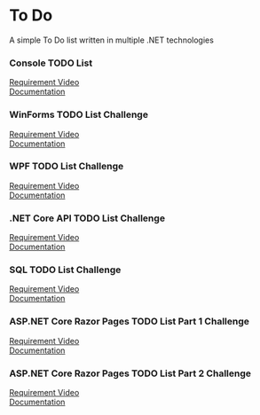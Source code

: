 # To Do
A simple To Do list written in multiple .NET technologies 

### Console TODO List
[Requirement Video](https://www.youtube.com/watch?v=pxdwwgIja5Q&list=PLLWMQd6PeGY1VcJGocm1wwtFCZUrh2sc9&index=39)  
[Documentation](https://www.filepicker.io/api/file/mleCuWCQlSaKFVnMdm5a)  

### WinForms TODO List Challenge
[Requirement Video](https://www.youtube.com/watch?v=pxdwwgIja5Q&list=PLLWMQd6PeGY1VcJGocm1wwtFCZUrh2sc9&index=40)  
[Documentation](https://www.filepicker.io/api/file/fEFxKYQdTs2RHO9QReyE)  

### WPF TODO List Challenge
[Requirement Video](https://www.youtube.com/watch?v=pxdwwgIja5Q&list=PLLWMQd6PeGY1VcJGocm1wwtFCZUrh2sc9&index=41)  
[Documentation]()  

### .NET Core API TODO List Challenge
[Requirement Video](https://www.youtube.com/watch?v=pxdwwgIja5Q&list=PLLWMQd6PeGY1VcJGocm1wwtFCZUrh2sc9&index=42)  
[Documentation]()  

### SQL TODO List Challenge
[Requirement Video](https://www.youtube.com/watch?v=pxdwwgIja5Q&list=PLLWMQd6PeGY1VcJGocm1wwtFCZUrh2sc9&index=43)  
[Documentation]()  

### ASP.NET Core Razor Pages TODO List Part 1 Challenge
[Requirement Video](https://www.youtube.com/watch?v=pxdwwgIja5Q&list=PLLWMQd6PeGY1VcJGocm1wwtFCZUrh2sc9&index=44)  
[Documentation]()  

### ASP.NET Core Razor Pages TODO List Part 2 Challenge
[Requirement Video](https://www.youtube.com/watch?v=pxdwwgIja5Q&list=PLLWMQd6PeGY1VcJGocm1wwtFCZUrh2sc9&index=45)  
[Documentation]()  

